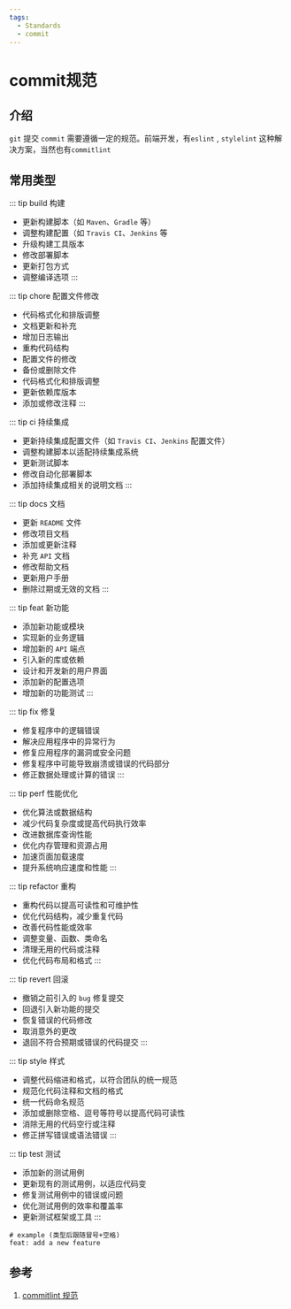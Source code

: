 ```yaml
---
tags:
  - Standards
  - commit
---
```

# commit规范

## 介绍
`git` 提交 `commit` 需要遵循一定的规范。前端开发，有`eslint` , `stylelint` 这种解决方案，当然也有`commitlint`

## 常用类型

::: tip build 构建
- 更新构建脚本（如 `Maven`、`Gradle` 等）
- 调整构建配置（如 `Travis CI`、`Jenkins` 等
- 升级构建工具版本
- 修改部署脚本
- 更新打包方式
- 调整编译选项
:::


::: tip chore 配置文件修改
- 代码格式化和排版调整
- 文档更新和补充
- 增加日志输出
- 重构代码结构
- 配置文件的修改
- 备份或删除文件
- 代码格式化和排版调整
- 更新依赖库版本
- 添加或修改注释
:::

::: tip ci 持续集成
- 更新持续集成配置文件（如 `Travis CI`、`Jenkins` 配置文件）
- 调整构建脚本以适配持续集成系统
- 更新测试脚本
- 修改自动化部署脚本
- 添加持续集成相关的说明文档
:::

::: tip docs 文档
- 更新 `README` 文件
- 修改项目文档
- 添加或更新注释
- 补充 `API` 文档
- 修改帮助文档
- 更新用户手册
- 删除过期或无效的文档
:::

::: tip feat 新功能
- 添加新功能或模块
- 实现新的业务逻辑
- 增加新的 `API` 端点
- 引入新的库或依赖
- 设计和开发新的用户界面
- 添加新的配置选项
- 增加新的功能测试
:::

::: tip fix 修复
- 修复程序中的逻辑错误
- 解决应用程序中的异常行为
- 修复应用程序的漏洞或安全问题
- 修复程序中可能导致崩溃或错误的代码部分
- 修正数据处理或计算的错误
:::

::: tip perf 性能优化
- 优化算法或数据结构
- 减少代码复杂度或提高代码执行效率
- 改进数据库查询性能
- 优化内存管理和资源占用
- 加速页面加载速度
- 提升系统响应速度和性能
:::

::: tip refactor 重构
- 重构代码以提高可读性和可维护性
- 优化代码结构，减少重复代码
- 改善代码性能或效率
- 调整变量、函数、类命名
- 清理无用的代码或注释
- 优化代码布局和格式
:::

::: tip revert 回滚
- 撤销之前引入的 `bug` 修复提交
- 回退引入新功能的提交
- 恢复错误的代码修改
- 取消意外的更改
- 退回不符合预期或错误的代码提交
:::

::: tip style 样式
- 调整代码缩进和格式，以符合团队的统一规范
- 规范化代码注释和文档的格式
- 统一代码命名规范
- 添加或删除空格、逗号等符号以提高代码可读性
- 消除无用的代码空行或注释
- 修正拼写错误或语法错误
:::

::: tip test 测试
- 添加新的测试用例
- 更新现有的测试用例，以适应代码变
- 修复测试用例中的错误或问题
- 优化测试用例的效率和覆盖率
- 更新测试框架或工具
:::

```shell
# example (类型后跟随冒号+空格)
feat: add a new feature
```


## 参考
1. [commitlint 规范](https://github.com/conventional-changelog/commitlint)
